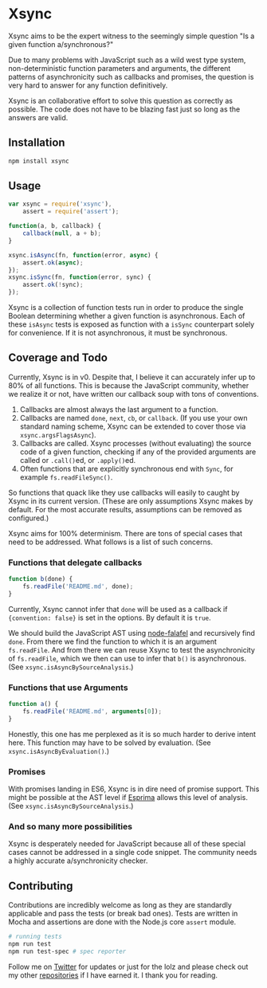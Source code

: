 Xsync
=====

Xsync aims to be the expert witness to the seemingly simple question "Is a given function a/synchronous?"

Due to many problems with JavaScript such as a wild west type system, non-deterministic function parameters and arguments, the different patterns of asynchronicity such as callbacks and promises, the question is very hard to answer for any function definitively.

Xsync is an collaborative effort to solve this question as correctly as possible. The code does not have to be blazing fast just so long as the answers are valid.

## Installation

```bash
npm install xsync
```

## Usage

```javascript
var xsync = require('xsync'),
	assert = require('assert');

function(a, b, callback) {
	callback(null, a + b);
}

xsync.isAsync(fn, function(error, async) {
	assert.ok(async);
});
xsync.isSync(fn, function(error, sync) {
	assert.ok(!sync);
});
```

Xsync is a collection of function tests run in order to produce the single Boolean determining whether a given function is asynchronous. Each of these `isAsync` tests is exposed as function with a `isSync` counterpart solely for convenience. If it is not asynchronous, it must be synchronous. 

## Coverage and Todo

Currently, Xsync is in v0. Despite that, I believe it can accurately infer up to 80% of all functions. This is because the JavaScript community, whether we realize it or not, have written our callback soup with tons of conventions.

1. Callbacks are almost always the last argument to a function.
2. Callbacks are named `done`, `next`, `cb`, or `callback`. (If you use your own standard naming scheme, Xsync can be extended to cover those via `xsync.argsFlagsAsync`).
3. Callbacks are called. Xsync processes (without evaluating) the source code of a given function, checking if any of the provided arguments are called or `.call()`ed, or `.apply()`ed. 
4. Often functions that are explicitly synchronous end with `Sync`, for example `fs.readFileSync()`.

So functions that quack like they use callbacks will easily to caught by Xsync in its current version. (These are only assumptions Xsync makes by default. For the most accurate results, assumptions can be removed as configured.)

Xsync aims for 100% determinism. There are tons of special cases that need to be addressed. What follows is a list of such concerns.

### Functions that delegate callbacks

```javascript
function b(done) {
	fs.readFile('README.md', done);
}
```

Currently, Xsync cannot infer that `done` will be used as a callback if `{convention: false}` is set in the options. By default it is `true`.

We should build the JavaScript AST using [node-falafel](https://github.com/substack/node-falafel) and recursively find `done`. From there we find the function to which it is an argument `fs.readFile`. And from there we can reuse Xsync to test the asynchronicity of `fs.readFile`, which we then can use to infer that `b()` is asynchronous. (See `xsync.isAsyncBySourceAnalysis`.)

### Functions that use Arguments

```javascript
function a() {
	fs.readFile('README.md', arguments[0]);
}
```

Honestly, this one has me perplexed as it is so much harder to derive intent here. This function may have to be solved by evaluation. (See `xsync.isAsyncByEvaluation()`.) 

### Promises

With promises landing in ES6, Xsync is in dire need of promise support. This might be possible at the AST level if [Esprima](https://github.com/ariya/esprima) allows this level of analysis. (See `xsync.isAsyncBySourceAnalysis`.)

### And so many more possibilities

Xsync is desperately needed for JavaScript because all of these special cases cannot be addressed in a single code snippet. The community needs a highly accurate a/synchronicity checker.

## Contributing

Contributions are incredibly welcome as long as they are standardly applicable and pass the tests (or break bad ones). Tests are written in Mocha and assertions are done with the Node.js core `assert` module.

```bash
# running tests
npm run test
npm run test-spec # spec reporter
```

Follow me on [Twitter](https://twitter.com/compooter) for updates or just for the lolz and please check out my other [repositories](https://github.com/andrejewski) if I have earned it. I thank you for reading.


